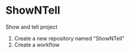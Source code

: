 # ShowNTell

Show and tell project
1. Create a new repository named "ShowNTell"
2. Create a workflow
